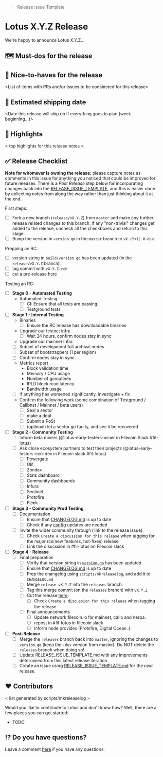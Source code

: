> Release Issue Template

# Lotus X.Y.Z Release

We're happy to announce Lotus X.Y.Z...

## 🗺 Must-dos for the release

## 🌟 Nice-to-haves for the release

<List of items with PRs and/or Issues to be considered for this release>

## 🚢 Estimated shipping date

<Date this release will ship on if everything goes to plan (week beginning...)>

## 🔦 Highlights

< top highlights for this release notes >

## ✅ Release Checklist

**Note for whomever is owning the release:** please capture notes as comments in this issue for anything you noticed that could be improved for future releases.  There is a *Post Release* step below for incorporating changes back into the [RELEASE_ISSUE_TEMPLATE](https://github.com/filecoin-project/lotus/blob/master/documentation/misc/RELEASE_ISSUE_TEMPLATE.md), and this is easier done by collecting notes from along the way rather than just thinking about it at the end.

First steps:

  - [ ] Fork a new branch (`release/vX.Y.Z`) from `master` and make any further release related changes to this branch. If any "non-trivial" changes get added to the release, uncheck all the checkboxes and return to this stage.
  - [ ] Bump the version in `version.go` in the `master` branch to `vX.(Y+1).0-dev`.
    
Prepping an RC:

- [ ] version string in `build/version.go` has been updated (in the `release/vX.Y.Z` branch).
- [ ] tag commit with `vX.Y.Z-rcN`
- [ ] cut a pre-release [here](https://github.com/filecoin-project/lotus/releases/new?prerelease=true)

Testing an RC:

- [ ] **Stage 0 - Automated Testing**
  - Automated Testing
    - [ ] CI: Ensure that all tests are passing.
    - [ ] Testground tests

- [ ] **Stage 1 - Internal Testing**
  - Binaries
    - [ ] Ensure the RC release has downloadable binaries
  - Upgrade our testnet infra
    - [ ] Wait 24 hours, confirm nodes stay in sync
  -  Upgrade our mainnet infra
    - [ ] Subset of development full archival nodes
    - [ ] Subset of bootstrappers (1 per region)
    - [ ] Confirm nodes stay in sync
    - Metrics report
        - Block validation time
        - Memory / CPU usage
        - Number of goroutines
        - IPLD block read latency
        - Bandwidth usage
    - [ ] If anything has worsened significantly, investigate + fix
  - Confirm the following work (some combination of Testground / Calibnet / Mainnet / beta users)
    - [ ] Seal a sector
    - [ ] make a deal
    - [ ] Submit a PoSt
    - [ ] (optional) let a sector go faulty, and see it be recovered
    
- [ ] **Stage 2 - Community Testing**
  - [ ] Inform beta miners (@lotus-early-testers-miner in Filecoin Slack #fil-lotus)
  - [ ] Ask close ecosystem partners to test their projects (@lotus-early-testers-eco-dev in Filecoin slack #fil-lotus)
    - [ ] Powergate
    - [ ] Glif
    - [ ] Zondax
    - [ ] Stats dashboard
    - [ ] Community dashboards
    - [ ] Infura
    - [ ] Sentinel
    - [ ] Protofire
    - [ ] Fleek

- [ ] **Stage 3 - Community Prod Testing**
  - [ ] Documentation
    - [ ] Ensure that [CHANGELOG.md](https://github.com/filecoin-project/lotus/blob/master/CHANGELOG.md) is up to date
    - [ ] Check if any [config](https://docs.filecoin.io/get-started/lotus/configuration-and-advanced-usage/#configuration) updates are needed
  - [ ] Invite the wider community through (link to the release issue):
    - [ ] Check `Create a discussion for this release` when tagging for the major rcs(new features, hot-fixes) release 
    - [ ] Link the disucssion in #fil-lotus on Filecoin slack
    
- [ ] **Stage 4 - Release**
  - [ ] Final preparation
    - [ ] Verify that version string in [`version.go`](https://github.com/ipfs/go-ipfs/tree/master/version.go) has been updated.
    - [ ] Ensure that [CHANGELOG.md](https://github.com/filecoin-project/lotus/blob/master/CHANGELOG.md) is up to date
    - [ ] Prep the changelog using `scripts/mkreleaselog`, and add it to `CHANGELOG.md`
    - [ ] Merge `release-vX.Y.Z` into the `releases` branch.
    - [ ] Tag this merge commit (on the `releases` branch) with `vX.Y.Z`
    - [ ] Cut the release [here](https://github.com/filecoin-project/lotus/releases/new?prerelease=true&target=releases).
        - [ ]  Check `Create a discussion for this release` when tagging the release 
    - [ ] Final announcements
        - [ ] Update network.filecoin.io for mainnet, calib and nerpa.
        - [ ] repost in #fil-lotus in filecoin slack
        - [ ] Inform node provides (Protofire, Digital Ocean..)

- [ ] **Post-Release**
  - [ ] Merge the `releases` branch back into `master`, ignoring the changes to `version.go` (keep the `-dev` version from master). Do NOT delete the `releases` branch when doing so!
  - [ ] Update [RELEASE_ISSUE_TEMPLATE.md](https://github.com/filecoin-project/lotus/blob/master/documentation/misc/RELEASE_ISSUE_TEMPLATE.md) with any improvements determined from this latest release iteration.
  - [ ] Create an issue using [RELEASE_ISSUE_TEMPLATE.md](https://github.com/filecoin-project/lotus/blob/master/documentation/misc/RELEASE_ISSUE_TEMPLATE.md) for the _next_ release.

## ❤️ Contributors

< list generated by scripts/mkreleaselog >

Would you like to contribute to Lotus and don't know how? Well, there are a few places you can get started:

- TODO

## ⁉️ Do you have questions?

Leave a comment [here](<link to release discussion>) if you have any questions.
